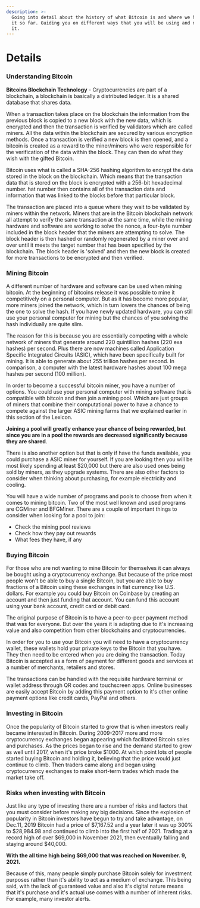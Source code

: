 ```yaml
---
description: >-
  Going into detail about the history of what Bitcoin is and where we have taken
  it so far. Guiding you on different ways that you will be using and navigating
  it.
---
```


# Details

### Understanding Bitcoin&#x20;

**Bitcoins Blockchain Technology** - Cryptocurrencies are part of a blockchain, a blockchain is basically a distributed ledger. It is a shared database that shares data.&#x20;

When a transaction takes place on the blockchain the information from the previous block is copied to a new block with the new data, which is encrypted and then the transaction is verified by validators which are called miners. All the data within the blockchain are secured by various encryption methods. Once a transaction is verified a new block is then opened, and a bitcoin is created as a reward to the miner/miners who were responsible for the verification of the data within the block. They can then do what they wish with the gifted Bitcoin.&#x20;

Bitcoin uses what is called a SHA-256 hashing algorithm to encrypt the data stored in the block on the blockchain. Which means that the transaction data that is stored on the block is encrypted with a 256-bit hexadecimal number. hat number then contains all of the transaction data and information that was linked to the blocks before that particular block.&#x20;

The transaction are placed into a queue where they wait to be validated by miners within the network. Miners that are in the Bitcoin blockchain network all attempt to verify the same transaction at the same time, while the mining hardware and software are working to solve the nonce, a four-byte number included in the block header that the miners are attempting to solve. The block header is then hashed or randomly regenerated by a miner over and over until it meets the target number that has been specified by the blockchain. The block header is 'solved' and then the new block is created for more transactions to be encrypted and then verified.&#x20;

### Mining Bitcoin&#x20;

A different number of hardware and software can be used when mining bitcoin. At the beginning of bitcoins release it was possible to mine it competitively on a personal computer. But as it has become more popular, more miners joined the network, which in turn lowers the chances of being the one to solve the hash. If you have newly updated hardware, you can still use your personal computer for mining but the chances of you solving the hash individually are quite slim.&#x20;

The reason for this is because you are essentially competing with a whole network of miners that generate around 220 quintillion hashes (220 exa hashes) per second. Plus there are now machines called Application Specific Integrated Circuits (ASIC), which have been specifically built for mining. It is able to generate about 255 trillion hashes per second. In comparison, a computer with the latest hardware hashes about 100 mega hashes per second (100 million).

In order to become a successful bitcoin miner, you have a number of options. You could use your personal computer with mining software that is compatible with bitcoin and then join a mining pool. Which are just groups of miners that combine their computational power to have a chance to compete against the larger ASIC mining farms that we explained earlier in this section of the Lexicon.&#x20;

**Joining a pool will greatly enhance your chance of being rewarded, but since you are in a pool the rewards are decreased significantly because they are shared**.&#x20;

There is also another option but that is only if have the funds available, you could purchase a ASIC miner for yourself. If you are looking then you will be most likely spending at least $20,000 but there are also used ones being sold by miners, as they upgrade systems. There are also other factors to consider when thinking about purchasing, for example electricity and cooling.&#x20;

You will have a wide number of programs and pools to choose from when it comes to mining bitcoin. Two of the most well known and used programs are CGMiner and BFGMiner. There are a couple of important things to consider when looking for a pool to join:&#x20;

* Check the mining pool reviews&#x20;
* Check how they pay out rewards
* What fees they have, if any&#x20;

### Buying Bitcoin

For those who are not wanting to mine Bitcoin for themselves it can always be bought using a cryptocurrency exchange. But because of the price most people won't be able to buy a single Bitcoin, but you are able to buy fractions of a Bitcoin using these exchanges in fiat currency like U.S. dollars. For example you could buy Bitcoin on Coinbase by creating an account and then just funding that account. You can fund this account using your bank account, credit card or debit card.&#x20;

The original purpose of Bitcoin is to have a peer-to-peer payment method that was for everyone. But over the years it is adapting due to it's increasing value and also competition from other blockchains and cryptocurrencies.&#x20;

In order for you to use your Bitcoin you will need to have a cryptocurrency wallet, these wallets hold your private keys to the Bitcoin that you have. They then need to be entered when you are doing the transaction. Today Bitcoin is accepted as a form of payment for different goods and services at a number of merchants, retailers and stores.&#x20;

The transactions can be handled with the requisite hardware terminal or wallet address through QR codes and touchscreen apps. Online businesses are easily accept Bitcoin by adding this payment option to it's other online payment options like credit cards, PayPal and others.&#x20;

### Investing in Bitcoin&#x20;

Once the popularity of Bitcoin started to grow that is when investors really became interested in Bitcoin. During 2009-2017 more and more cryptocurrency exchanges began appearing which facilitated Bitcoin sales and purchases. As the prices began to rise and the demand started to grow as well until 2017, when it's price broke $1000. At which point lots of people started  buying Bitcoin and holding it, believing that the price would just continue to climb. Then traders came along and began using cryptocurrency exchanges to make short-term trades which made the market take off.&#x20;

### Risks when investing with Bitcoin&#x20;

Just like any type of investing there are a number of risks and factors that you must consider before making any big decisions. Since the explosion of popularity in Bitcoin investors have begun to try and take advantage, on Dec.11, 2019 Bitcoin had a price of $7,167.52 and a year later it was up 300% to $28,984.98 and continued to climb into the first half of 2021. Trading at a record high of over $69,000 in November 2021, then eventually falling and staying around $40,000.&#x20;

**With the all time high being $69,000 that was reached on November. 9, 2021.**&#x20;

Because of this, many people simply purchase Bitcoin solely for investment purposes rather than it's ability to act as a medium of exchange. This being said, with the lack of guaranteed value and also it's digital nature means that it's purchase and it's actual use comes with a number of inherent risks. For example, many investor alerts.&#x20;



